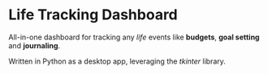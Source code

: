 # Life Tracking Dashboard

All-in-one dashboard for tracking any *life* events like **budgets**, **goal setting** and **journaling**.

Written in Python as a desktop app, leveraging the *tkinter* library.